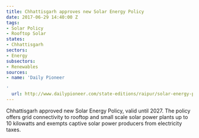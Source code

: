 ```yaml
---
title: Chhattisgarh approves new Solar Energy Policy
date: 2017-06-29 14:40:00 Z
tags:
- Solar Policy
- Rooftop Solar
states:
- Chhattisgarh
sectors:
- Energy
subsectors:
- Renewables
sources:
- name: 'Daily Pioneer

'
  url: http://www.dailypioneer.com/state-editions/raipur/solar-energy-policy--2017-27-endorsed.html
---
```


Chhattisgarh approved new Solar Energy Policy, valid until 2027. The policy offers grid connectivity to rooftop and small scale solar power plants up to 10 kilowatts and exempts captive solar power producers from electricity taxes. 
